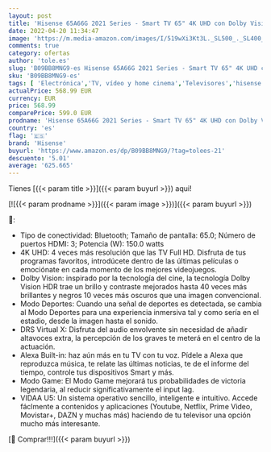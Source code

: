 ```yaml
---
layout: post
title: 'Hisense 65A66G 2021 Series - Smart TV 65" 4K UHD con Dolby Vision HDR  DTS Virtual X  Freeview Play  Alexa Built-in  Bluetooth'
date: 2022-04-20 11:34:47
image: 'https://m.media-amazon.com/images/I/519wXi3Kt3L._SL500_._SL400_.jpg'
comments: true
category: ofertas
author: 'tole.es'
slug: 'B09BB8MNG9-es Hisense 65A66G 2021 Series - Smart TV 65" 4K UHD con Dolby...'
sku: 'B09BB8MNG9-es'
tags: [ 'Electrónica','TV, vídeo y home cinema','Televisores','hisense','smart','tv','🇪🇸', ]
actualPrice: 568.99 EUR
currency: EUR
price: 568.99
comparePrice: 599.0 EUR
prodname: 'Hisense 65A66G 2021 Series - Smart TV 65" 4K UHD con Dolby Vision HDR  DTS Virtual X  Freeview Play  Alexa Built-in  Bluetooth'
country: 'es'
flag: '🇪🇸'
brand: 'Hisense'
buyurl: 'https://www.amazon.es/dp/B09BB8MNG9/?tag=tolees-21'
descuento: '5.01'
average: '625.665'
---
```


Tienes [{{< param title >}}]({{< param buyurl >}}) aqui!

[![{{< param prodname >}}]({{< param image >}})]({{< param buyurl >}})

🔎:

- Tipo de conectividad: Bluetooth; Tamaño de pantalla: 65.0; Número de puertos HDMI: 3; Potencia (W): 150.0 watts
- 4K UHD: 4 veces más resolución que las TV Full HD. Disfruta de tus programas favoritos, introdúcete dentro de las últimas películas o emociónate en cada momento de los mejores videojuegos.
- Dolby Vision: inspirado por la tecnología del cine, la tecnología Dolby Vision HDR trae un brillo y contraste mejorados hasta 40 veces más brillantes y negros 10 veces más oscuros que una imagen convencional.
- Modo Deportes: Cuando una señal de deportes es detectada, se cambia al Modo Deportes para una experiencia inmersiva tal y como sería en el estadio, desde la imagen hasta el sonido.
- DRS Virtual X: Disfruta del audio envolvente sin necesidad de añadir altavoces extra, la percepción de los graves te meterá en el centro de la actuación.
- Alexa Built-in: haz aún más en tu TV con tu voz. Pídele a Alexa que reproduzca música, te relate las últimas noticias, te de el informe del tiempo, controle tus dispositivos Smart y más.
- Modo Game: El Modo Game mejorará tus probabilidades de victoria legendaria, al reducir significativamente el input lag.
- VIDAA U5: Un sistema operativo sencillo, inteligente e intuitivo. Accede fáclmente a contenidos y aplicaciones (Youtube, Netflix, Prime Video, Movistar+, DAZN y muchas más) haciendo de tu televisor una opción mucho más interesante.

[🛒 Comprar!!!]({{< param buyurl >}})
